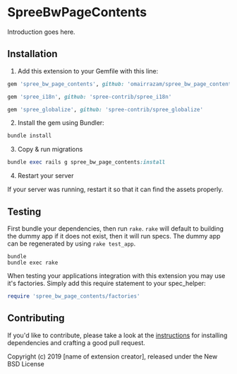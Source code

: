 # SpreeBwPageContents

Introduction goes here.

## Installation

1. Add this extension to your Gemfile with this line:
  ```ruby
  gem 'spree_bw_page_contents', github: 'omairrazam/spree_bw_page_contents'
  ```

  ```ruby
  gem 'spree_i18n', github: 'spree-contrib/spree_i18n'
  ```
   ```ruby
  gem 'spree_globalize', github: 'spree-contrib/spree_globalize'
  ```

2. Install the gem using Bundler:

  ```ruby
  bundle install
  ```

3. Copy & run migrations
  ```ruby
  bundle exec rails g spree_bw_page_contents:install
  ```

4. Restart your server

  If your server was running, restart it so that it can find the assets properly.

## Testing

First bundle your dependencies, then run `rake`. `rake` will default to building the dummy app if it does not exist, then it will run specs. The dummy app can be regenerated by using `rake test_app`.

```shell
bundle
bundle exec rake
```

When testing your applications integration with this extension you may use it's factories.
Simply add this require statement to your spec_helper:

```ruby
require 'spree_bw_page_contents/factories'
```


## Contributing

If you'd like to contribute, please take a look at the
[instructions](CONTRIBUTING.md) for installing dependencies and crafting a good
pull request.

Copyright (c) 2019 [name of extension creator], released under the New BSD License
